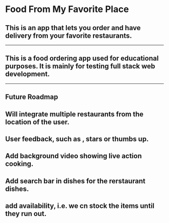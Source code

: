 # Food From My Favorite Place
## This is an app that lets you order and have delivery from your favorite restaurants.

------------------------------------------------------------------------------

## This is a food ordering app used for educational purposes. It is mainly for testing full stack web development.

------------------------------------------------------------------------------

## Future Roadmap

## Will integrate multiple restaurants from the location of the user.

## User feedback, such as , stars or thumbs up.

## Add background video showing live action cooking.

## Add search bar in dishes for the rerstaurant dishes.

## add availability, i.e. we cn stock the items until they run out.

## 
